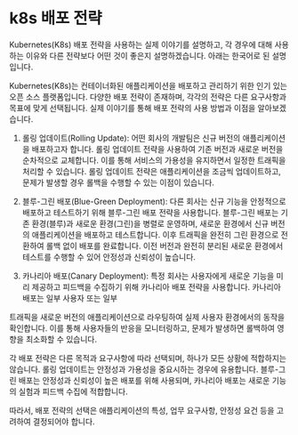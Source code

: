 # k8s 배포 전략

Kubernetes(K8s) 배포 전략을 사용하는 실제 이야기를 설명하고, 각 경우에 대해 사용하는 이유와 다른 전략보다 어떤 것이 좋은지 설명하겠습니다. 아래는 한국어로 된 설명입니다.

Kubernetes(K8s)는 컨테이너화된 애플리케이션을 배포하고 관리하기 위한 인기 있는 오픈 소스 플랫폼입니다. 다양한 배포 전략이 존재하며, 각각의 전략은 다른 요구사항과 목표에 맞게 선택됩니다. 실제 이야기를 통해 배포 전략의 사용 방법과 이점을 알아보겠습니다.

1. 롤링 업데이트(Rolling Update):
어떤 회사의 개발팀은 신규 버전의 애플리케이션을 배포하고자 합니다. 롤링 업데이트 전략을 사용하여 기존 버전과 새로운 버전을 순차적으로 교체합니다. 이를 통해 서비스의 가용성을 유지하면서 일정한 트래픽을 처리할 수 있습니다. 롤링 업데이트 전략은 애플리케이션을 조금씩 업데이트하고, 문제가 발생할 경우 롤백을 수행할 수 있는 이점이 있습니다.

2. 블루-그린 배포(Blue-Green Deployment):
다른 회사는 신규 기능을 안정적으로 배포하고 테스트하기 위해 블루-그린 배포 전략을 사용합니다. 블루-그린 배포는 기존 환경(블루)과 새로운 환경(그린)을 병렬로 운영하며, 새로운 환경에서 신규 버전의 애플리케이션을 배포하고 테스트합니다. 이후 트래픽을 완전히 그린 환경으로 전환하여 롤백 없이 배포를 완료합니다. 이전 버전과 완전히 분리된 새로운 환경에서 테스트를 수행할 수 있어 안정성과 신뢰성이 높습니다.

3. 카나리아 배포(Canary Deployment):
특정 회사는 사용자에게 새로운 기능을 미리 제공하고 피드백을 수집하기 위해 카나리아 배포 전략을 사용합니다. 카나리아 배포는 일부 사용자 또는 일부

 트래픽을 새로운 버전의 애플리케이션으로 라우팅하여 실제 사용자 환경에서의 동작을 확인합니다. 이를 통해 사용자들의 반응을 모니터링하고, 문제가 발생하면 롤백하여 영향을 최소화할 수 있습니다.

각 배포 전략은 다른 목적과 요구사항에 따라 선택되며, 하나가 모든 상황에 적합하지는 않습니다. 롤링 업데이트는 안정성과 가용성을 중요시하는 경우에 유용합니다. 블루-그린 배포는 안정성과 신뢰성이 높은 배포를 위해 사용되며, 카나리아 배포는 새로운 기능의 실험과 피드백 수집에 적합합니다.

따라서, 배포 전략의 선택은 애플리케이션의 특성, 업무 요구사항, 안정성 요건 등을 고려하여 결정되어야 합니다.
